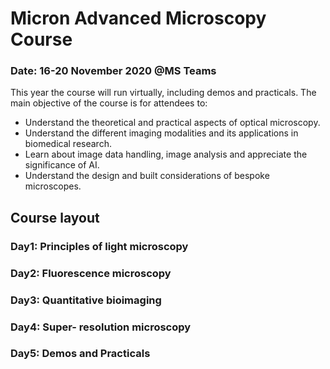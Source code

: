 # Micron Advanced Microscopy Course
### Date: 16-20 November 2020 @MS Teams

This year the course will run virtually, including demos and practicals. The main objective of the course is for attendees to:
- Understand the theoretical and practical aspects of optical microscopy.
- Understand the different imaging modalities and its applications in biomedical research. 
- Learn about image data handling, image analysis and appreciate the significance of AI. 
- Understand the design and built considerations of bespoke microscopes. 

## Course layout
### Day1: Principles of light microscopy
### Day2: Fluorescence microscopy 
### Day3: Quantitative bioimaging
### Day4: Super- resolution microscopy
### Day5: Demos and Practicals
